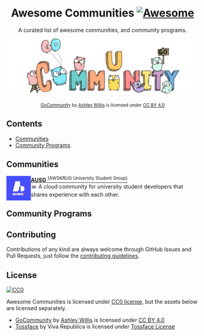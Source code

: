 <div align="center">

<!-- omit from toc -->
# Awesome Communities [![Awesome](https://awesome.re/badge.svg)](https://awesome.re)

A curated list of awesome communities, and community programs.

![Logo](./assets/logos/logo.webp)

<sub>[GoCommunity](https://github.com/ashleymcnamara/gophers/blob/master/GoCommunity.png) by [Ashley Willis](https://github.com/ashleymcnamara) is licensed under [CC BY 4.0](http://creativecommons.org/licenses/by/4.0/)</sub>

</div>

<!-- omit from toc -->
## Contents

- [Communities](#communities)
- [Community Programs](#community-programs)

## Communities

<img align="left" width="64" height="64" alt="Community Logo" src="./assets/communities/ausg.webp">

[__AUSG__ <sup>(AWSKRUG University Student Group)</sup>](https://ausg.me) \
<sub><img width="16" height="16" src="./assets/icons/flag-kr.svg" /></sub> A cloud community for university student developers that shares experience with each other.

## Community Programs

<!-- omit from toc -->
## Contributing

Contributions of any kind are always welcome through GitHub Issues and Pull Requests, just follow the [contributing guidelines](./CONTRIBUTING.md).

<!-- omit from toc -->
## License

[![CC0](https://mirrors.creativecommons.org/presskit/buttons/88x31/svg/cc-zero.svg)](https://creativecommons.org/publicdomain/zero/1.0/)

Awesome Communities is licensed under [CC0 license](https://creativecommons.org/publicdomain/zero/1.0/), but the assets below are licensed separately.

- [GoCommunity](https://github.com/ashleymcnamara/gophers/blob/master/GoCommunity.png) by [Ashley Willis](https://github.com/ashleymcnamara) is licensed under [CC BY 4.0](http://creativecommons.org/licenses/by/4.0/)
- [Tossface](https://emojipedia.org/toss-face) by Viva Republica is licensed under [Tossface License](https://toss.im/tossface/copyright)
